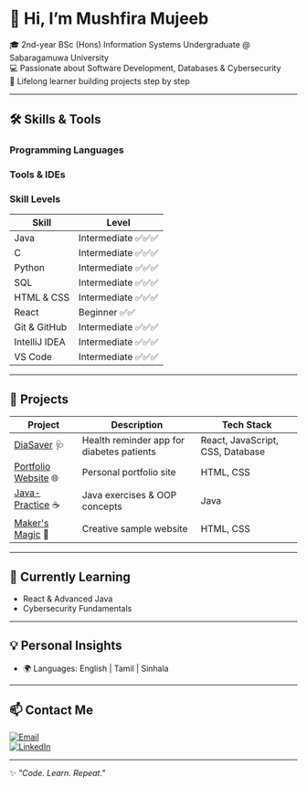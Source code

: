 # 👋 Hi, I’m Mushfira Mujeeb

🎓 2nd-year BSc (Hons) Information Systems Undergraduate @ Sabaragamuwa University  
💻 Passionate about Software Development, Databases & Cybersecurity  
🚀 Lifelong learner building projects step by step  

---

## 🛠 Skills & Tools

### Programming Languages

### Tools & IDEs

### Skill Levels
| Skill | Level |
|-------|-------|
| Java | Intermediate ✅✅✅ |
| C | Intermediate ✅✅✅ |
| Python | Intermediate ✅✅✅ |
| SQL | Intermediate ✅✅✅ |
| HTML & CSS | Intermediate ✅✅✅ |
| React | Beginner ✅✅ |
| Git & GitHub | Intermediate ✅✅✅ |
| IntelliJ IDEA | Intermediate ✅✅✅ |
| VS Code | Intermediate ✅✅✅ |

---

## 📌 Projects

| Project | Description | Tech Stack |
|---------|-------------|------------|
| [DiaSaver](https://github.com/MushfiraMujeeb/DiaSaver) 🩺 | Health reminder app for diabetes patients | React, JavaScript, CSS, Database |
| [Portfolio Website](https://github.com/MushfiraMujeeb/MushfiraMujeeb.github.io) 🌐 | Personal portfolio site | HTML, CSS |
| [Java-Practice](https://github.com/MushfiraMujeeb/java-practice) ☕ | Java exercises & OOP concepts | Java |
| [Maker's Magic](https://github.com/MushfiraMujeeb/Maker-s-Magic) 🎨 | Creative sample website | HTML, CSS |

---

## 🌱 Currently Learning
- React & Advanced Java  
- Cybersecurity Fundamentals  

---

## 💡 Personal Insights 
- 🌍 Languages: English | Tamil | Sinhala  


---

## 📫 Contact Me

[![Email](https://img.shields.io/badge/Email-D14836?style=for-the-badge&logo=gmail&logoColor=white)](mailto:mushfiramujeeb22@gmail.com)  
[![LinkedIn](https://img.shields.io/badge/LinkedIn-Connect-blue?style=for-the-badge&logo=linkedin)](https://www.linkedin.com/in/mushfira-mujeeb-430453307)  

---

✨ *"Code. Learn. Repeat."*



<!--
**MushfiraMujeeb/MushfiraMujeeb** is a ✨ _special_ ✨ repository because its `README.md` (this file) appears on your GitHub profile.

Here are some ideas to get you started:

- 🔭 I’m currently working on ...
- 🌱 I’m currently learning ...
- 👯 I’m looking to collaborate on ...
- 🤔 I’m looking for help with ...
- 💬 Ask me about ...
- 📫 How to reach me: ...
- 😄 Pronouns: ...
- ⚡ Fun fact: ...
-->
